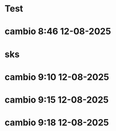 # Test
# cambio 8:46 12-08-2025
# sks
# cambio 9:10 12-08-2025
# cambio 9:15 12-08-2025
# cambio 9:18 12-08-2025